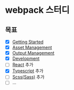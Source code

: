 # webpack 스터디

## 목표

- [X] [Getting Started](https://webpack.js.org/guides/getting-started/)
- [X] [Asset Management](https://webpack.js.org/guides/asset-management/)
- [X] [Output Management](https://webpack.js.org/guides/output-management/)
- [X] [Development](https://webpack.js.org/guides/development/)
- [ ] [React](https://reactjs.org/) 추가
- [X] [Typescript](https://www.typescriptlang.org/) 추가
- [ ] [Scss(Sass)](https://sass-lang.com/) 추가
- [ ] ...
